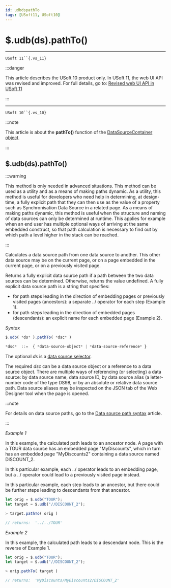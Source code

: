 ```yaml
---
id: udbdspathTo
tags: [USoft11, USoft10]
---
```

# $.udb(ds).pathTo()



----

`USoft 11``{.vs_11}`


:::danger

This article describes the USoft 10 product only.
In USoft 11, the web UI API was revised and improved. For full details, go to:
[Revised web UI API in USoft 11](/docs/Web_and_app_UIs/UDB_udb/Revised_web_UI_API_in_USoft_11.md)

:::

----

`USoft 10``{.vs_10}`


:::note

This article is about the **pathTo()** function of the [DataSourceContainer object](/docs/Web_and_app_UIs/UDB_DataSourceContainer).

:::

## **$.udb(ds).pathTo()**


:::warning

This method is only needed in advanced situations. This method can be used as a utility and as a means of making paths dynamic.
As a utility, this method is useful for developers who need help in determining, at design-time, a fully explicit path that they can then use as the value of a property such as Synchronisation Data Source in a related page.
As a means of making paths dynamic, this method is useful when the structure and naming of data sources can only be determined at runtime. This applies for example when an end user has multiple optional ways of arriving at the same embedded construct, so that path calculation is necessary to find out by which path a level higher in the stack can be reached.

:::

Calculates a data source path from one data source to another. This other data source may be on the current page, or on a page embedded in the current page, or on a previously visited page.

Returns a fully explicit data source path if a path between the two data sources can be determined. Otherwise, returns the value undefined. A fully explicit data source path is a string that specifies:

- for path steps leading in the direction of embedding pages or previously visited pages (ancestors): a separate ../ operator for each step (Example 1).
- for path steps leading in the direction of embedded pages (descendants): an explicit name for each embedded page (Example 2).

*Syntax*

```js
$.udb( *ds* ).pathTo( *dsc* )

*dsc*  ::=  { *data-source-object* | *data-source-reference* }
```

The optional *ds* is a [data source selector](/docs/Web_and_app_UIs/UDB_DataSourceMetaContainer/UDB_DataSourceMetaContainer_object.md).

The required *dsc* can be a data source object or a reference to a data source object. There are multiple ways of referencing (or selecting) a data source: by data source name, data source ID, by data source alias (a letter-number code of the type DS98, or by an absolute or relative data source path. Data source aliases may be inspected on the JSON tab of the Web Designer tool when the page is opened.


:::note

For details on data source paths, go to the [Data source path syntax](/docs/Web_and_app_UIs/Data_sources/Data_source_path_syntax.md) article.

:::

*Example 1*

In this example, the calculated path leads to an ancestor node. A page with a TOUR data source has an embedded page "MyDiscounts", which in turn has an embedded page "MyDiscounts2" containing a data source named DISCOUNT_2.

In this particular example, each ../ operator leads to an embedding page, but a ../ operator could lead to a previously visited page instead.

In this particular example, each step leads to an ancestor, but there could be further steps leading to descendants from that ancestor.

```js
let orig = $.udb("TOUR");
let target = $.udb("//DISCOUNT_2");

> target.pathTo( orig )

// returns:  '../../TOUR'
```

*Example 2*

In this example, the calculated path leads to a descendant node. This is the reverse of Example 1.

```js
let orig = $.udb("TOUR");
let target = $.udb("//DISCOUNT_2");

> orig.pathTo( target )

// returns:  'MyDiscounts/MyDiscounts2/DISCOUNT_2'
```


 

 